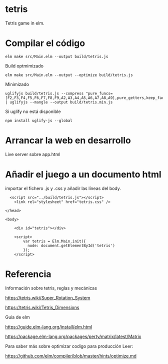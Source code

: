 # tetris

Tetris game in elm.

 # Compilar el código

 ```
elm make src/Main.elm --output build/tetris.js
 ```

Build optmimizado
 ```
elm make src/Main.elm --output --optimize build/tetris.js
 ```

Minimizado
 ```
uglifyjs build/tetris.js --compress "pure_funcs=[F2,F3,F4,F5,F6,F7,F8,F9,A2,A3,A4,A5,A6,A7,A8,A9],pure_getters,keep_fargs=false,unsafe_comps,unsafe" | uglifyjs --mangle --output build/tetris.min.js
 ```

Si uglify no está disponible
```
npm install uglify-js --global
``` 

# Arrancar la web en desarrollo
Live server sobre app.html 

# Añadir el juego a un documento html
  
  importar el fichero .js y .css y añadir las líneas del body.

```
  <script src="../build/tetris.js"></script>
    <link rel="stylesheet" href="tetris.css" />

</head>

<body>
    
    <div id="tetris"></div>

    <script>
        var tetris = Elm.Main.init({
          node: document.getElementById('tetris')
        });
    </script>
```

# Referencia

Información sobre tetris, reglas y mecánicas

https://tetris.wiki/Super_Rotation_System

https://tetris.wiki/Tetris_Dimensions

Guia de elm

https://guide.elm-lang.org/install/elm.html

https://package.elm-lang.org/packages/perty/matrix/latest/Matrix

Para saber más sobre optimizar codigo para producción Leer: 

https://github.com/elm/compiler/blob/master/hints/optimize.md